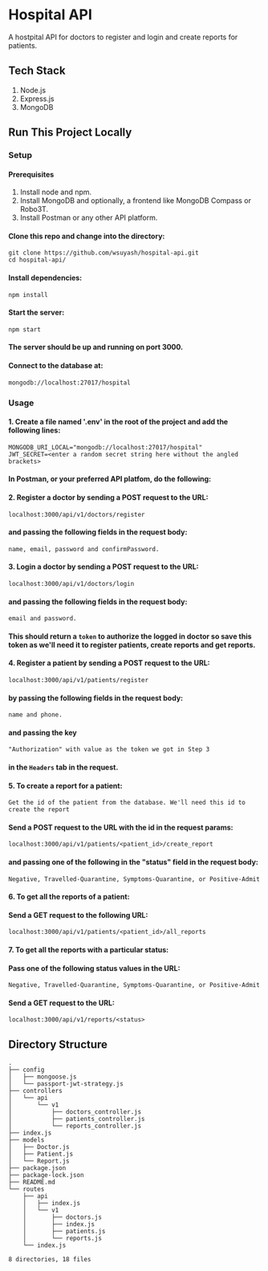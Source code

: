 # Hospital API
A hostpital API for doctors to register and login and create reports for patients.

## Tech Stack
1. Node.js
2. Express.js
3. MongoDB

## Run This Project Locally
### Setup
#### Prerequisites
1. Install node and npm.
2. Install MongoDB and optionally, a frontend like MongoDB Compass or Robo3T.
3. Install Postman or any other API platform.

#### Clone this repo and change into the directory:
```
git clone https://github.com/wsuyash/hospital-api.git
cd hospital-api/
```

#### Install dependencies:
```
npm install
```

#### Start the server:
```
npm start
```

#### The server should be up and running on port 3000.

#### Connect to the database at: 
```
mongodb://localhost:27017/hospital
```

### Usage

#### 1. Create a file named '.env' in the root of the project and add the following lines:
```
MONGODB_URI_LOCAL="mongodb://localhost:27017/hospital"
JWT_SECRET=<enter a random secret string here without the angled brackets>
```

#### In Postman, or your preferred API platfom, do the following:

#### 2. Register a doctor by sending a POST request to the URL:
```
localhost:3000/api/v1/doctors/register
```
#### and passing the following fields in the request body:
```
name, email, password and confirmPassword.
```

#### 3. Login a doctor by sending a POST request to the URL:
```
localhost:3000/api/v1/doctors/login
```
#### and passing the following fields in the request body:
```
email and password.
```
#### This should return a `token` to authorize the logged in doctor so save this token as we'll need it to register patients, create reports and get reports.

#### 4. Register a patient by sending a POST request to the URL:
```
localhost:3000/api/v1/patients/register
```
#### by passing the following fields in the request body:
```
name and phone.
```
#### and passing the key
```
"Authorization" with value as the token we got in Step 3
```
#### in the `Headers` tab in the request.

#### 5. To create a report for a patient:
```
Get the id of the patient from the database. We'll need this id to create the report
```
#### Send a POST request to the URL with the id in the request params:
```
localhost:3000/api/v1/patients/<patient_id>/create_report
```
#### and passing one of the following in the "status" field in the request body:
```
Negative, Travelled-Quarantine, Symptoms-Quarantine, or Positive-Admit
```

#### 6. To get all the reports of a patient:
#### Send a GET request to the following URL:
```
localhost:3000/api/v1/patients/<patient_id>/all_reports
```

#### 7. To get all the reports with a particular status:
#### Pass one of the following status values in the URL:
```
Negative, Travelled-Quarantine, Symptoms-Quarantine, or Positive-Admit
```
#### Send a GET request to the URL:
```
localhost:3000/api/v1/reports/<status>
```

## Directory Structure
```
.
├── config
│   ├── mongoose.js
│   └── passport-jwt-strategy.js
├── controllers
│   └── api
│       └── v1
│           ├── doctors_controller.js
│           ├── patients_controller.js
│           └── reports_controller.js
├── index.js
├── models
│   ├── Doctor.js
│   ├── Patient.js
│   └── Report.js
├── package.json
├── package-lock.json
├── README.md
└── routes
    ├── api
    │   ├── index.js
    │   └── v1
    │       ├── doctors.js
    │       ├── index.js
    │       ├── patients.js
    │       └── reports.js
    └── index.js

8 directories, 18 files
```
